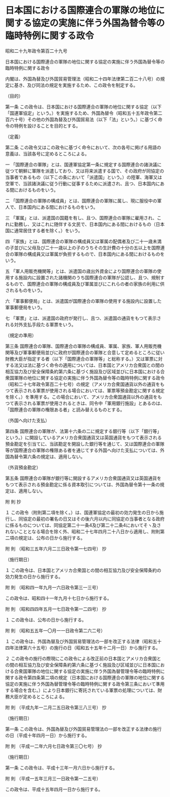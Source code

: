 # 日本国における国際連合の軍隊の地位に関する協定の実施に伴う外国為替令等の臨時特例に関する政令

昭和二十九年政令第百二十九号

日本国における国際連合の軍隊の地位に関する協定の実施に伴う外国為替令等の臨時特例に関する政令

内閣は、外国為替及び外国貿易管理法（昭和二十四年法律第二百二十八号）の規定に基き、及び同法の規定を実施するため、この政令を制定する。

（目的）

第一条 この政令は、日本国における国際連合の軍隊の地位に関する協定（以下「国連軍協定」という。）を実施するため、外国為替令（昭和五十五年政令第二百六十号）その他の外国為替及び外国貿易法（以下「法」という。）に基づく命令の特例を設けることを目的とする。

（定義）

第二条 この政令又はこの政令に基づく命令において、次の各号に掲げる用語の意義は、当該各号に定めるところによる。

一 「国際連合の軍隊」とは、国連軍協定第一条に規定する国際連合の諸決議に従つて朝鮮に軍隊を派遣しており、又は将来派遣する国で、その政府が同協定の当事者であるもの（以下この条において「派遣国」という。）の陸軍、海軍又は空軍で、当該諸決議に従う行動に従事するために派遣され、且つ、日本国内にある間におけるものをいう。

二 「国際連合の軍隊の構成員」とは、国際連合の軍隊に属し、現に服役中の軍人で、日本国内にある間におけるものをいう。

三 「軍属」とは、派遣国の国籍を有し、且つ、国際連合の軍隊に雇用され、これに勤務し、又はこれに随伴する文民で、日本国内にある間におけるもの（日本国に通常居住する者を除く。）をいう。

四 「家族」とは、国際連合の軍隊の構成員又は軍属の配偶者及び二十一歳未満の子並びに父母及び二十一歳以上の子のうちその生計費の十分の五以上を国際連合の軍隊の構成員又は軍属が負担するもので、日本国内にある間におけるものをいう。

五 「軍人用販売機関等」とは、派遣国の歳出外資金により国際連合の軍隊の使用する施設内に設置された諸機関のうち国際連合の軍隊が公認し、且つ、規制するもので、国際連合の軍隊の構成員及び軍属並びにこれらの者の家族の利用に供されるものをいう。

六 「軍事郵便局」とは、派遣国が国際連合の軍隊の使用する施設内に設置した軍事郵便局をいう。

七 「軍票」とは、派遣国の政府が発行し、且つ、派遣国の通貨をもつて表示される対外支払手段たる軍票をいう。

（規定の準用）

第三条 国際連合の軍隊、国際連合の軍隊の構成員、軍属、家族、軍人用販売機関等及び軍事郵便局並びに政府が国際連合の軍隊と合意して定めるところに従い財務大臣が指定する者（以下「国際連合の軍隊等」と総称する。）又は軍票に対する法又は法に基づく命令の適用については、日本国とアメリカ合衆国との間の相互協力及び安全保障条約第六条に基づく施設及び区域並びに日本国における合衆国軍隊の地位に関する協定の実施に伴う外国為替令等の臨時特例に関する政令（昭和二十七年政令第百二十七号）の規定（アメリカ合衆国通貨以外の通貨をもつて表示される軍票が使用される場合においては、軍票等預金勘定に関する規定を除く。）を準用する。この場合において、アメリカ合衆国通貨以外の通貨をもつて表示される軍票が使用されるときは、同令中「軍用銀行施設」とあるのは、「国際連合の軍隊の権限ある者」と読み替えるものとする。

（外国へ向けた支払）

第四条 国際連合の軍隊が、法第十六条の二に規定する銀行等（以下「銀行等」という。）に開設しているアメリカ合衆国通貨又は英国通貨をもつて表示される預金勘定を引当てに、当該勘定を開設した銀行等を通じて、又は国際連合の軍隊等が国際連合の軍隊の権限ある者を通じてする外国へ向けた支払については、外国為替令第六条の規定は、適用しない。

（外貨預金勘定）

第五条 国際連合の軍隊が銀行等に開設するアメリカ合衆国通貨又は英国通貨をもつて表示される預金勘定に係る資本取引については、外国為替令第十一条の規定は、適用しない。

附 則 抄

１ この政令（附則第二項を除く。）は、国連軍協定の最初の効力発生の日から施行し、同協定の最初の署名の日又はその後六月以内に同協定の当事者となる政府に係るものについては、同協定第二十一条4及び第二十二条4においてそヽ及されないこととなる場合を除く外、昭和二十七年四月二十八日から適用し、附則第二項の規定は、公布の日から施行する。

附 則 （昭和三五年六月二三日政令第一七四号） 抄

（施行期日）

１ この政令は、日本国とアメリカ合衆国との間の相互協力及び安全保障条約の効力発生の日から施行する。

附 則 （昭和四一年九月一六日政令第三一三号）

この政令は、昭和四十一年九月十七日から施行する。

附 則 （昭和四四年五月一七日政令第一二四号） 抄

１ この政令は、公布の日から施行する。

附 則 （昭和五五年一〇月一一日政令第二六二号）

１ この政令は、外国為替及び外国貿易管理法の一部を改正する法律（昭和五十四年法律第六十五号）の施行の日（昭和五十五年十二月一日）から施行する。

２ この政令の施行の際現にこの政令による改正前の日本国とアメリカ合衆国との間の相互協力及び安全保障条約第六条に基づく施設及び区域並びに日本国における合衆国軍隊の地位に関する協定の実施に伴う外国為替管理令等の臨時特例に関する政令第四条第二項の規定（日本国における国際連合の軍隊の地位に関する協定の実施に伴う外国為替管理令等の臨時特例に関する政令第三条において準用する場合を含む。）により日本銀行に寄託されている軍票の処理については、財務大臣が定めるところによる。

附 則 （平成九年一二月二五日政令第三八三号） 抄

（施行期日）

第一条 この政令は、外国為替及び外国貿易管理法の一部を改正する法律の施行の日（平成十年四月一日）から施行する。

附 則 （平成一二年六月七日政令第三〇七号） 抄

（施行期日）

第一条 この政令は、平成十三年一月六日から施行する。

附 則 （平成一五年三月三一日政令第一二五号）

この政令は、平成十五年四月一日から施行する。
